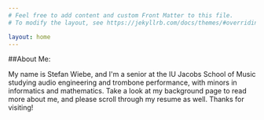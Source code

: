 ```yaml
---
# Feel free to add content and custom Front Matter to this file.
# To modify the layout, see https://jekyllrb.com/docs/themes/#overriding-theme-defaults

layout: home
---
```


##About Me:

My name is Stefan Wiebe, and I'm a senior at the IU Jacobs School of Music 
studying audio engineering and trombone performance, with minors in 
informatics and mathematics.
Take a look at my background page to read more about me, and please 
scroll through my resume as well.
Thanks for visiting!